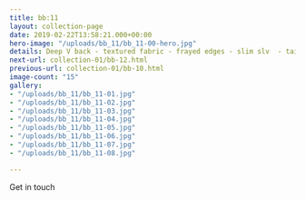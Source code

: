 ```yaml
---
title: bb:11
layout: collection-page
date: 2019-02-22T13:58:21.000+00:00
hero-image: "/uploads/bb_11/bb_11-00-hero.jpg"
details: Deep V back - textured fabric - frayed edges - slim slv  - tailored
next-url: collection-01/bb-12.html
previous-url: collection-01/bb-10.html
image-count: "15"
gallery:
- "/uploads/bb_11/bb_11-01.jpg"
- "/uploads/bb_11/bb_11-02.jpg"
- "/uploads/bb_11/bb_11-03.jpg"
- "/uploads/bb_11/bb_11-04.jpg"
- "/uploads/bb_11/bb_11-05.jpg"
- "/uploads/bb_11/bb_11-06.jpg"
- "/uploads/bb_11/bb_11-07.jpg"
- "/uploads/bb_11/bb_11-08.jpg"

---
```

Get in touch